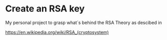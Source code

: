 # Create an RSA key

My personal project to grasp what´s behind the RSA Theory as descibed in 

https://en.wikipedia.org/wiki/RSA_(cryptosystem)


